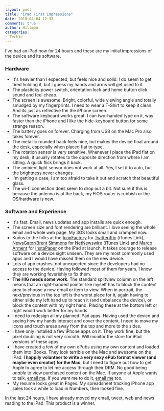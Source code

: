 ```yaml
---
layout: post
title: "iPad First Impressions"
date: 2010-04-04 12:32
comments: true
author: Hiltmon
categories:
- Techie
---
```


I've had an iPad now for 24 hours and these are my initial impressions of the device and its software.

### Hardware

* It's heavier than I expected, but feels nice and solid.  I do seem to get tired holding it, but I guess my hands and arms will get used to it.
* The plasticky power switch, orientation lock and home button click sound and feel cheap.
* The screen is awesome.  Bright, colorful, wide viewing angle and totally smudged by my fingerprints.  I need to wear a T-Shirt to keep it clean.  And its just as reflective the the iPhone screen.
* The software keyboard works great.  I can two-handed type on it, way faster than the iPhone and I like the hide-keyboard button for some strange reason.
* The battery goes on forever.  Charging from USB on the Mac Pro also takes forever.
* The metallic rounded back feels nice, but makes the device float around the desk, especially when placed flat to type.
* The rotation sensor is very sensitive.  Whenever I place the iPad flat on my desk, it usually rotates to the opposite direction from where I am sitting.  A quick flick brings it back.
* The ambient light sensor does not work at all.  Yes, I set it to auto, but the brightness never changes.
* I'm getting a case, I am too afraid to take it out and scratch that beautiful glass.
* The wi-fi connection does seem to drop out a bit.  Not sure if this is because the antenna is at the back, my FIOS router is rubbish or the OS/hardware is new.

### Software and Experience

* It's fast.  Email, news updates and app installs are quick enough.
* The screen size and font rendering are brilliant.  I love seeing the whole email and whole web page.  My 3GS looks small and cramped now.
* Kudos to the folks at the [IconFactory](http://iconfactory.com) for [Twitteriffic](http://itunes.apple.com/us/app/twitterrific-for-ipad/id359914600?mt=8) (iTunes Link), [NewsGator](http://www.newsgator.com)/[Brent Simmons](http://ranchero.com/) for [NetNewswire](http://itunes.apple.com/us/app/netnewswire-for-ipad/id363704172?mt=8) (iTunes Link) and [Marco Arment](http://www.marco.org/) for [InstaPaper](www.instapaper.com) on the iPad at launch.  It takes courage to release software on a device sight unseen.  They are my most commonly used apps and I would have missed them on the new device.
* Lots of app crashes, not unexpected since the developers had no access to the device.  Having followed most of them for years, I know they are working feverishly to fix them.
* **The HIG needs some work.**  The standard splitview column on the left means that an right-handed pointer like myself has to block the content area to choose a new email or item to view.  When in portrait, the next/previous in the top left is the worst place for it, again having to either slide my left hand up to reach it (and unbalance the device), or block the content with my right hand.  Placing these at the bottom left or right would work better for my hands.
* I need to redesign all my planned iPad apps.  Having used the device and seeing how my hands interact and cover the content, I need to move my icons and touch areas away from the top and more to the sides.
* I have only installed a few iPhone apps on it.  They work fine, but the pixel doubling is not very smooth.  Will monitor the store for iPad versions of these apps.
* I have created a few of my own ePubs using my own content and loaded them into iBooks.  They look terrible on the Mac and awesome on the iPad.  **I happily volunteer to write a very sexy ePub format viewer (and maybe even creator) for the Mac**, but I need to figure out how to get Apple to agree to let me access through their DRM.  No good being _unable_ to view purchased content on the Mac.  If anyone at Apple wants to talk, [email me](mailto::hiltmon@noverse.com).  If you want me to do it, [email me](mailto::hiltmon@noverse.com) too.
* My resume looks great in Pages.  My spreadsheet tracking iPhone app sales took a while to load in Numbers, then looked fine.

In the last 24 hours, I have already moved my email, tweet, web and news reading to the iPad.  This product is a winner.
